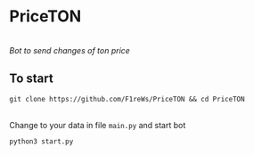 # PriceTON
<br>
<i>Bot to send changes of ton price</i>

## To start
<pre><code>git clone https://github.com/F1reWs/PriceTON && cd PriceTON</code></pre>
<br>
Change to your data in file <code>main.py</code> and start bot
<pre><code>python3 start.py</code></pre>
